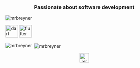 <h3 align="center">Passionate about software development</h3>

<p align="left"> <img src="https://komarev.com/ghpvc/?username=mrbreyner" alt="mrbreyner" /> </p>

<p align="left"><img src="https://www.vectorlogo.zone/logos/dartlang/dartlang-icon.svg" alt="dart" width="40" height="40"/> <img src="https://www.vectorlogo.zone/logos/flutterio/flutterio-icon.svg" alt="flutter" width="40" height="40"/></p>

<p><img align="left" src="https://github-readme-stats.vercel.app/api/top-langs/?username=mrbreyner&layout=compact&hide=html" alt="mrbreyner" /></p>

<p>&nbsp;<img align="center" src="https://github-readme-stats.vercel.app/api?username=mrbreyner&show_icons=true" alt="mrbreyner" /></p>

<p align="center">
<a href="https://twitter.com/mrbreyner" target="blank"><img align="center" src="https://cdn.jsdelivr.net/npm/simple-icons@3.0.1/icons/twitter.svg" alt="mrbreyner" height="30" width="30" /></a>
</p>

